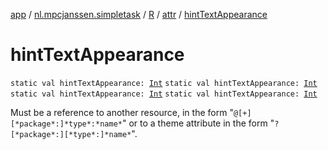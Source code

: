 [app](../../../index.md) / [nl.mpcjanssen.simpletask](../../index.md) / [R](../index.md) / [attr](index.md) / [hintTextAppearance](.)

# hintTextAppearance

`static val hintTextAppearance: `[`Int`](https://kotlinlang.org/api/latest/jvm/stdlib/kotlin/-int/index.html)
`static val hintTextAppearance: `[`Int`](https://kotlinlang.org/api/latest/jvm/stdlib/kotlin/-int/index.html)
`static val hintTextAppearance: `[`Int`](https://kotlinlang.org/api/latest/jvm/stdlib/kotlin/-int/index.html)
`static val hintTextAppearance: `[`Int`](https://kotlinlang.org/api/latest/jvm/stdlib/kotlin/-int/index.html)

Must be a reference to another resource, in the form "`@[+][*package*:]*type*:*name*`" or to a theme attribute in the form "`?[*package*:][*type*:]*name*`".


